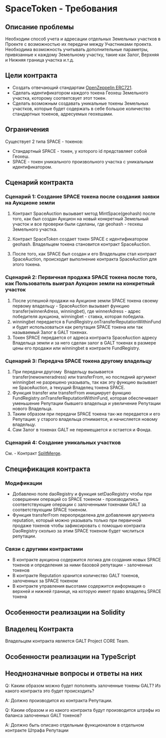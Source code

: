 # SpaceToken - Требования

## Описание проблемы
Необходим способ учета и адресации отдельных Земельных участков в Проекте с возможностью их передачи между Участниками проекта. Необходима возможность учитывать дополнительные параметры, привязанные к каждому Земельному участку, такие как Залог, Верхняя и Нижняя граница участка и.т.д.

## Цели контракта
- Создать отвечающий стандартам [OpenZeppelin ERC721](https://github.com/OpenZeppelin/openzeppelin-solidity/blob/master/contracts/token/ERC721).
- Сделать идентификатором каждого токена Геохеш Земельного участка, которому соответсвует этот токен.
- Сделать возможным создавать уникальные токены Земельных участков, которые будет содержать в себе большое количество стандартных токенов, адресуемых геохешами.

## Ограничения
Существует 2 типа SPACE - токенов:
- Стандартный SPACE - токен, у которого id представляет собой Геохеш.
- SPACE - токен уникального произвольного участка с уникальным идентификатором.

## Сценарий контракта
### Сценарий 1: Создание SPACE токена после создания заявки на Аукционе земли
1. Контракт SpaceAuction вызывает метод MintSpace(geohash) после того, как был создан Аукцион на новый конкретный Земельный участок и все проверки были сделаны, где geohash - геохеш Земельного участка. 

2. Контракт SpaceToken создает токен SPACE с идентификатором geohash. Владельцем токена становится контракт SpaceAuction.
3. После того, как SPACE был создан и его Владельцем стал контракт SpaceAuction, происходит выполнение контракта SpaceAuction для этого токена.
### Сценарий 2: Первичная продажа SPACE токена после того, как Пользователь выиграл Аукцион земли на конкретный участок
1. После успешной продажи на Аукционе земли SPACE токена своему первому владельцу - SpaceAuction вызывает функцию transfer(winnerAdress, winningbet), где winnerAdress - адрес победителя аукциона, winningbet - ставка, которая победила.
2. winningbet передается в FundRegistry.onTransferReputationWithinFund и будет использоваться как репутация SPACE токена или так называемый Залог в GALT токенах.
3. Токен SPACE передается от адреса контракта SpaceAuction адресу Владельца земли и за него сделан залог в GALT токенах в размере цены его продажи или winningbet в контракте FundRegistry.
### Сценарий 3: Передача SPACE токена другому владельцу
1. При передачи другому  Владельцу вызывается transfer(newowneradress) или transferFrom, но последний аргумент winningbet не разрешено указывать, так как эту функцию вызывает не SpaceAuction, а текущий Владелец токена SPACE.
2. Функция transfer или transferFrom инициирует функцию FundRegistry.onTransferReputationWithinFund, которая обеспечивает уменьшение Репутации бывшего владельца и увеличение Репутации нового Владельца.
3. Таким образом при передачи SPACE токена так-же передается и его Репутация: у старого владельца отнимается, и начисляется новому владельцу.
4. Сам Залог в токенах GALT не перемещается и остается и Фонда.

### Сценарий 4: Создание уникальных участков
См. - Контракт [SplitMerge](https://github.com/andromedaspace/galtproject-docs/blob/master/ru/contracts/SplitMerge.md#%D0%A1%D1%86%D0%B5%D0%BD%D0%B0%D1%80%D0%B8%D0%B9-3-%D0%A1%D0%BE%D0%B7%D0%B4%D0%B0%D0%BD%D0%B8%D0%B5-%D1%83%D0%BD%D0%B8%D0%BA%D0%B0%D0%BB%D1%8C%D0%BD%D1%8B%D1%85-%D1%83%D1%87%D0%B0%D1%81%D1%82%D0%BA%D0%BE%D0%B2).

## Спецификация контракта
### Модификации
- Добавлено поле daoRegistry и функция setDaoRegistry чтобы при совершении операций со SPACE токеном - производились соответствующие операции с залоченными токенами GALT за соответствующим SPACE токеном.
- Функция transferFrom переопределена для добавления аргумента reputation, который можно указывать только при первичной продаже токенов чтобы зафиксировать c помощью контракта DaoRegistry сколько за этим SPACE токеном будет числиться репутации.
### Связи с другими контрактами
- В контракте аукциона содержится логика для создания новых SPACE токенов и определения за ними базовой репутации - залоченных токенов
- В контракте Reputation хранится количество GALT токенов, залоченных за SPACE токеном
- В контракте управления высотами содержится информация о верхней и нижней границе, на которую имеет право владелец SPACE токена

## Особенности реализации на Solidity
## Владелец Контракта
Владельцем контракта является GALT Project CORE Team.

## Особенности реализации на TypeScript

## Неоднозначные вопросы и ответы на них
Q: Каким образом можно будет пополнять залоченные токены GALT? Из какого контракта это будет происходить?

A: Должно производится из контракта Репутации.

Q: Каким образом и из какого контракта будут производится штрафы из баланса залоченных GALT токенов?

A: Должно быть описано отдельным функционалом в отдельном контракте Штрафа Репутации
